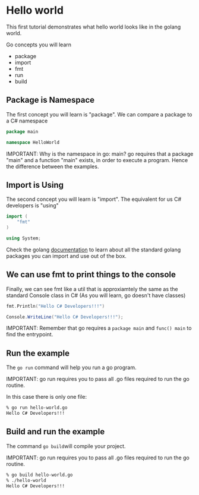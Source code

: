 # Hello world

This first tutorial demonstrates what hello world looks like in the golang world.

Go concepts you will learn

* package
* import
* fmt
* run
* build

## Package is Namespace

The first concept you will learn is "package". We can compare a package to a C# namespace

```go
package main
```

```csharp
namespace HelloWorld
```

IMPORTANT: Why is the namespace in go: main? go requires that a package "main" and a function "main" exists, in order to execute a program. Hence the difference between the examples.

## Import is Using

The second concept you will learn is "import". The equivalent for us C# developers is "using"

```go
import (
	"fmt"
)
```

```csharp
using System;
```

Check the golang [documentation](https://golang.org/pkg/) to learn about all the standard golang packages you can import and use out of the box.

## We can use fmt to print things to the console

Finally, we can see fmt like a util that is approxiamtely the same as the standard Console class in C# (As you will learn, go doesn't have classes)

```go
fmt.Println("Hello C# Developers!!!")
```

```csharp
Console.WriteLine("Hello C# Developers!!!");
```

IMPORTANT: Remember that go requires a ```package main``` and ```func() main``` to find the entrypoint.

## Run the example

The ```go run``` command will help you run a go program.

IMPORTANT: go run requires you to pass all .go files required to run the go routine.

In this case there is only one file:

```bash
% go run hello-world.go
Hello C# Developers!!!
```

## Build and run the example

The command ```go build```will compile your project.

IMPORTANT: go run requires you to pass all .go files required to run the go routine.

```bash
% go build hello-world.go
% ./hello-world
Hello C# Developers!!!
```
